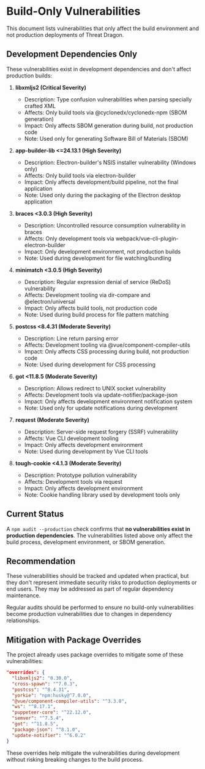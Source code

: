 # Build-Only Vulnerabilities

This document lists vulnerabilities that only affect the build environment and not production deployments of Threat Dragon.

## Development Dependencies Only

These vulnerabilities exist in development dependencies and don't affect production builds:

1. **libxmljs2 (Critical Severity)**
   - Description: Type confusion vulnerabilities when parsing specially crafted XML
   - Affects: Only build tools via @cyclonedx/cyclonedx-npm (SBOM generation)
   - Impact: Only affects SBOM generation during build, not production code
   - Note: Used only for generating Software Bill of Materials (SBOM)

2. **app-builder-lib <=24.13.1 (High Severity)**
   - Description: Electron-builder's NSIS installer vulnerability (Windows only)
   - Affects: Only build tools via electron-builder
   - Impact: Only affects development/build pipeline, not the final application
   - Note: Used only during the packaging of the Electron desktop application

3. **braces <3.0.3 (High Severity)**
   - Description: Uncontrolled resource consumption vulnerability in braces
   - Affects: Only development tools via webpack/vue-cli-plugin-electron-builder
   - Impact: Only development environment, not production builds
   - Note: Used during development for file watching/bundling

4. **minimatch <3.0.5 (High Severity)**
   - Description: Regular expression denial of service (ReDoS) vulnerability
   - Affects: Development tooling via dir-compare and @electron/universal
   - Impact: Only affects build tools, not production code
   - Note: Used during build process for file pattern matching

5. **postcss <8.4.31 (Moderate Severity)**
   - Description: Line return parsing error
   - Affects: Development tooling via @vue/component-compiler-utils
   - Impact: Only affects CSS processing during build, not production code
   - Note: Used during development for CSS processing

6. **got <11.8.5 (Moderate Severity)**
   - Description: Allows redirect to UNIX socket vulnerability
   - Affects: Development tools via update-notifier/package-json
   - Impact: Only affects development environment notification system
   - Note: Used only for update notifications during development

7. **request (Moderate Severity)**
   - Description: Server-side request forgery (SSRF) vulnerability
   - Affects: Vue CLI development tooling
   - Impact: Only affects development environment
   - Note: Used during development by Vue CLI tools

8. **tough-cookie <4.1.3 (Moderate Severity)**
   - Description: Prototype pollution vulnerability
   - Affects: Development tools via request
   - Impact: Only affects development environment
   - Note: Cookie handling library used by development tools only

## Current Status

A `npm audit --production` check confirms that **no vulnerabilities exist in production dependencies**. The vulnerabilities listed above only affect the build process, development environment, or SBOM generation.

## Recommendation

These vulnerabilities should be tracked and updated when practical, but they don't represent immediate security risks to production deployments or end users. They may be addressed as part of regular dependency maintenance.

Regular audits should be performed to ensure no build-only vulnerabilities become production vulnerabilities due to changes in dependency relationships.

## Mitigation with Package Overrides

The project already uses package overrides to mitigate some of these vulnerabilities:

```json
"overrides": {
  "libxmljs2": "0.30.0",
  "cross-spawn": "^7.0.3",
  "postcss": "^8.4.31",
  "yorkie": "npm:husky@^7.0.0",
  "@vue/component-compiler-utils": "^3.3.0",
  "ws": "^8.17.1",
  "puppeteer-core": "^22.12.0",
  "semver": "^7.5.4",
  "got": "^11.8.5",
  "package-json": "^8.1.0",
  "update-notifier": "^6.0.2"
}
```

These overrides help mitigate the vulnerabilities during development without risking breaking changes to the build process.